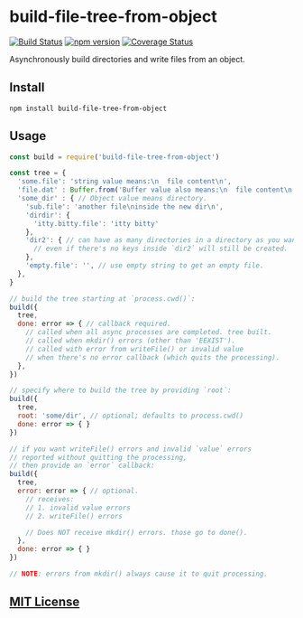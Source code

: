 # build-file-tree-from-object
[![Build Status](https://travis-ci.org/elidoran/node-dirator.svg?branch=master)](https://travis-ci.org/elidoran/node-build-file-tree-from-object)
[![npm version](https://badge.fury.io/js/dirator.svg)](http://badge.fury.io/js/build-file-tree-from-object)
[![Coverage Status](https://coveralls.io/repos/github/elidoran/node-build-file-tree-from-object/badge.svg?branch=master)](https://coveralls.io/github/elidoran/node-build-file-tree-from-object?branch=master)

Asynchronously build directories and write files from an object.

## Install

```
npm install build-file-tree-from-object
```


## Usage

```javascript
const build = require('build-file-tree-from-object')

const tree = {
  'some.file': 'string value means:\n  file content\n',
  'file.dat' : Buffer.from('Buffer value also means:\n  file content\n'),
  'some_dir' : { // Object value means directory.
    'sub.file': 'another file\ninside the new dir\n',
    'dirdir': {
      'itty.bitty.file': 'itty bitty'
    },
    'dir2': { // can have as many directories in a directory as you want...
      // even if there's no keys inside `dir2` will still be created.
    },
    'empty.file': '', // use empty string to get an empty file.
  },
}

// build the tree starting at `process.cwd()`:
build({
  tree,
  done: error => { // callback required.
    // called when all async processes are completed. tree built.
    // called when mkdir() errors (other than 'EEXIST').
    // called with error from writeFile() or invalid value
    // when there's no error callback (which quits the processing).
  },
})

// specify where to build the tree by providing `root`:
build({
  tree,
  root: 'some/dir', // optional; defaults to process.cwd()
  done: error => { }
})

// if you want writeFile() errors and invalid `value` errors
// reported without quitting the processing,
// then provide an `error` callback:
build({
  tree,
  error: error => { // optional.
    // receives:
    // 1. invalid value errors
    // 2. writeFile() errors

    // Does NOT receive mkdir() errors. those go to done().
  },
  done: error => { }
})

// NOTE: errors from mkdir() always cause it to quit processing.
```


## [MIT License](LICENSE)

